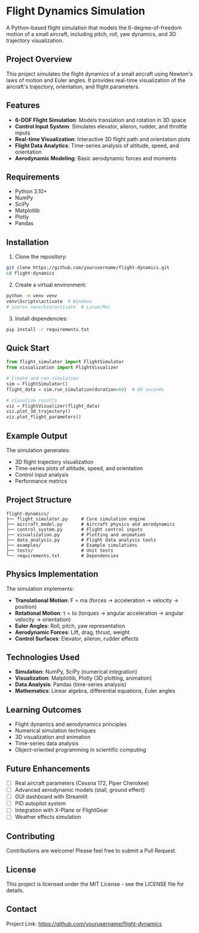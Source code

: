 # Flight Dynamics Simulation

A Python-based flight simulation that models the 6-degree-of-freedom motion of a small aircraft, including pitch, roll, yaw dynamics, and 3D trajectory visualization.

## Project Overview

This project simulates the flight dynamics of a small aircraft using Newton's laws of motion and Euler angles. It provides real-time visualization of the aircraft's trajectory, orientation, and flight parameters.

## Features

- **6-DOF Flight Simulation**: Models translation and rotation in 3D space
- **Control Input System**: Simulates elevator, aileron, rudder, and throttle inputs
- **Real-time Visualization**: Interactive 3D flight path and orientation plots
- **Flight Data Analytics**: Time-series analysis of altitude, speed, and orientation
- **Aerodynamic Modeling**: Basic aerodynamic forces and moments

## Requirements

- Python 3.10+
- NumPy
- SciPy
- Matplotlib
- Plotly
- Pandas

## Installation

1. Clone the repository:
```bash
git clone https://github.com/yourusername/flight-dynamics.git
cd flight-dynamics
```

2. Create a virtual environment:
```bash
python -m venv venv
venv\Scripts\activate  # Windows
# source venv/bin/activate  # Linux/Mac
```

3. Install dependencies:
```bash
pip install -r requirements.txt
```

## Quick Start

```python
from flight_simulator import FlightSimulator
from visualization import FlightVisualizer

# Create and run simulation
sim = FlightSimulator()
flight_data = sim.run_simulation(duration=60)  # 60 seconds

# Visualize results
viz = FlightVisualizer(flight_data)
viz.plot_3d_trajectory()
viz.plot_flight_parameters()
```

## Example Output

The simulation generates:
- 3D flight trajectory visualization
- Time-series plots of altitude, speed, and orientation
- Control input analysis
- Performance metrics

## Project Structure

```
flight-dynamics/
├── flight_simulator.py     # Core simulation engine
├── aircraft_model.py       # Aircraft physics and aerodynamics
├── control_system.py       # Flight control inputs
├── visualization.py        # Plotting and animation
├── data_analysis.py        # Flight data analysis tools
├── examples/               # Example simulations
├── tests/                  # Unit tests
└── requirements.txt        # Dependencies
```

## Physics Implementation

The simulation implements:
- **Translational Motion**: F = ma (forces → acceleration → velocity → position)
- **Rotational Motion**: τ = Iα (torques → angular acceleration → angular velocity → orientation)
- **Euler Angles**: Roll, pitch, yaw representation
- **Aerodynamic Forces**: Lift, drag, thrust, weight
- **Control Surfaces**: Elevator, aileron, rudder effects

## Technologies Used

- **Simulation**: NumPy, SciPy (numerical integration)
- **Visualization**: Matplotlib, Plotly (3D plotting, animation)
- **Data Analysis**: Pandas (time-series analysis)
- **Mathematics**: Linear algebra, differential equations, Euler angles

## Learning Outcomes

- Flight dynamics and aerodynamics principles
- Numerical simulation techniques
- 3D visualization and animation
- Time-series data analysis
- Object-oriented programming in scientific computing

## Future Enhancements

- [ ] Real aircraft parameters (Cessna 172, Piper Cherokee)
- [ ] Advanced aerodynamic models (stall, ground effect)
- [ ] GUI dashboard with Streamlit
- [ ] PID autopilot system
- [ ] Integration with X-Plane or FlightGear
- [ ] Weather effects simulation

## Contributing

Contributions are welcome! Please feel free to submit a Pull Request.

## License

This project is licensed under the MIT License - see the LICENSE file for details.

## Contact
Project Link: https://github.com/yourusername/flight-dynamics
